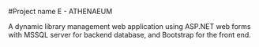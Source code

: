 #Project name E - ATHENAEUM

A dynamic library management web application using ASP.NET web forms with MSSQL server for backend database, and Bootstrap for the front end.
